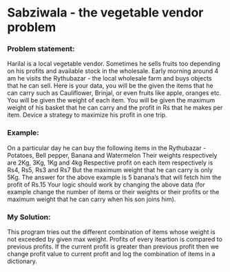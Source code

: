 # Sabziwala - the vegetable vendor problem

### Problem statement: 
Harilal is a local vegetable vendor. Sometimes he sells fruits too depending on his profits and available stock in the wholesale. Early morning around 4 am he visits the Rythubazar - the local wholesale farm and buys objects that he can sell.
Here is your data, you will be the given the items that he can carry such as Cauliflower, Brinjal, or even fruits like apple, oranges etc.
You will be given the weight of each item.
You will be given the maximum weight of his basket that he can carry and the profit in Rs that he makes per item.
Device a strategy to maximize his profit in one trip.

### Example:
On a particular day he can buy the following items in the Rythubazar - Potatoes, Bell pepper, Banana and Watermelon
Their weights respectively are 2Kg, 3Kg, 1Kg and 4kg
Respective profit on each item respectively is Rs4, Rs5, Rs3 and Rs7
But the maximum weight that he can carry is only 5Kg.
The answer for the above example is 5 banana’s that will fetch him the profit of Rs.15
Your logic should work by changing the above data (for example change the number of items or their weights or their profits or the maximum weight that he can carry when his son joins him).

### My Solution:
This program tries out the different combination of items whose weight is not exceeded by given max weight.
Profits of every iteartion is compared to previous profits. If the current profit is greater than previous profit then we change profit value to current profit and log the combination of items in a dictionary.
